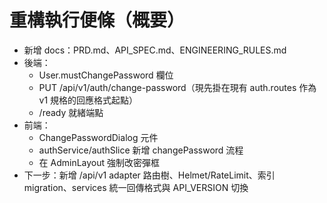 # 重構執行便條（概要）

- 新增 docs：PRD.md、API_SPEC.md、ENGINEERING_RULES.md
- 後端：
  - User.mustChangePassword 欄位
  - PUT /api/v1/auth/change-password（現先掛在現有 auth.routes 作為 v1 規格的回應格式起點）
  - /ready 就緒端點
- 前端：
  - ChangePasswordDialog 元件
  - authService/authSlice 新增 changePassword 流程
  - 在 AdminLayout 強制改密彈框
- 下一步：新增 /api/v1 adapter 路由樹、Helmet/RateLimit、索引 migration、services 統一回傳格式與 API_VERSION 切換

